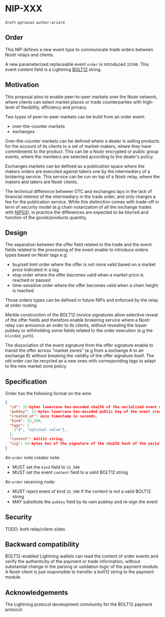 NIP-XXX
=======

`draft` `optional` `author:ariard`

Order
-----

This NIP defines a new event type to communicate trade orders between Nostr relays and clients.

A new parameterized replaceable event `order` is introduced `32500`. This event content field is a Lightning [BOLT12](https://bolt12.org/bolt12.html) string.

## Motivation

This proposal aims to enable peer-to-peer markets over the Nostr network, where clients can select
market places or trade counterparties with high-level of flexibility, efficiency and privacy.

Two types of peer-to-peer markets can be build from an order event:
- over-the-counter markets
- exchanges

Over-the-counter markets can be defined where a dealer is selling products for the account of its
clients to a set of market-makers, where they have commitments to the product. This can be a Nostr
encrypted or public group events, where the members are selected according to the dealer's policy.

Exchanges markets can be defined as a publication space where the makers orders are executed against
takers one by the intermediary of a brokering service. This service can be run on top of a Nostr
relay, where the makers and takers are Nostr clients.

The technical difference between OTC and exchanges lays in the lack of financial interest of
the intermediary in the trade order, and only charges a fee for the publication service. While this
distinction comes with trade-off in term of security model (e.g chain notarization of all the exchange
trades with [NIP03](https://github.com/nostr-protocol/nips/blob/master/03.md)), in practice the differences
are expected to be blurred and function of the goods/products quantity.

## Design 

The separation between the offer field related to the trade and the event fields related to the processing
of the event enable to introduce orders types based on Nostr tags e.g:
- buy/sell limit order where the offer is not more valid based on a market price indicated in a tag
- stop order where the offer becomes valid when a market price is reached or passed
- time-sensitive order where the offer becomes valid when a chain height is reached

Those orders types can be defined in future NIPs and enforced by the relay at order routing.

Merkle construction of the BOLT12 invoice signatures allow selective reveal of the offer fields and therefore
enable brokering service where a Nostr relay can announce an order to its clients, without revealing the issuer
pubkey or withholding some fields related to the order execution (e.g the `blinded_path`).

The dissociation of the event signature from the offer signature enable to transit the offer across "market
zones" (e.g from a exchange A to an exchange B) without breaking the validity of the offer signature itself.
The old order can be recycled as a new ones with corresponding tags to adapt to the new market zone policy.

## Specification

Order has the following format on the wire:

```json
{
  "id": 32-bytes lowercase hex-encoded sha256 of the serialized event data,
  "pubkey": 32-bytes lowercase hex-encoded public key of the event creator,
  "created_at": unix timestamp in seconds,
  "kind": 32_500,
  "tags": [
    ["d", "optional value"],
  ],
  "content": bolt12 string,
  "sig": 64-bytes hex of the signature of the sha256 hash of the serialized event data, which is the same as the "id" field
}
```

An `order` note creator note:
  - MUST set the `kind` field to `32_500`
  - MUST set the event `content` field to a valid BOLT12 string

An `order` receiving node:
  - MUST reject event of kind `32_500` if the content is not a valid BOLT12 string
  - MAY substitute the `pubkey` field by its own pubkey and re-sign the event

## Security

TODO: both relay/client-sides

## Backward compatibility
 
BOLT12-enabled Lightning wallets can read the content of order events and verify the authenticity of the payment or
trade information, without substantial change in the parsing or validation logic of the payment module. A Nostr client
is just responsible to transfer a bolt12 string to the payment module.

## Acknowledgements

The Lightning protocol development community for the BOLT12 payment protocol.

